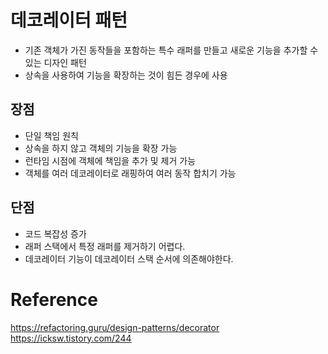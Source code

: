 # 데코레이터 패턴
- 기존 객체가 가진 동작들을 포함하는 특수 래퍼를 만들고 새로운 기능을 추가할 수 있는 디자인 패턴
- 상속을 사용하여 기능을 확장하는 것이 힘든 경우에 사용

## 장점
- 단일 책임 원칙
- 상속을 하지 않고 객체의 기능을 확장 가능
- 런타임 시점에 객체에 책임을 추가 및 제거 가능
- 객체를 여러 데코레이터로 래핑하여 여러 동작 합치기 가능

## 단점
- 코드 복잡성 증가
- 래퍼 스택에서 특정 래퍼를 제거하기 어렵다.
- 데코레이터 기능이 데코레이터 스택 순서에 의존해야한다.

# Reference
https://refactoring.guru/design-patterns/decorator  
https://icksw.tistory.com/244  
